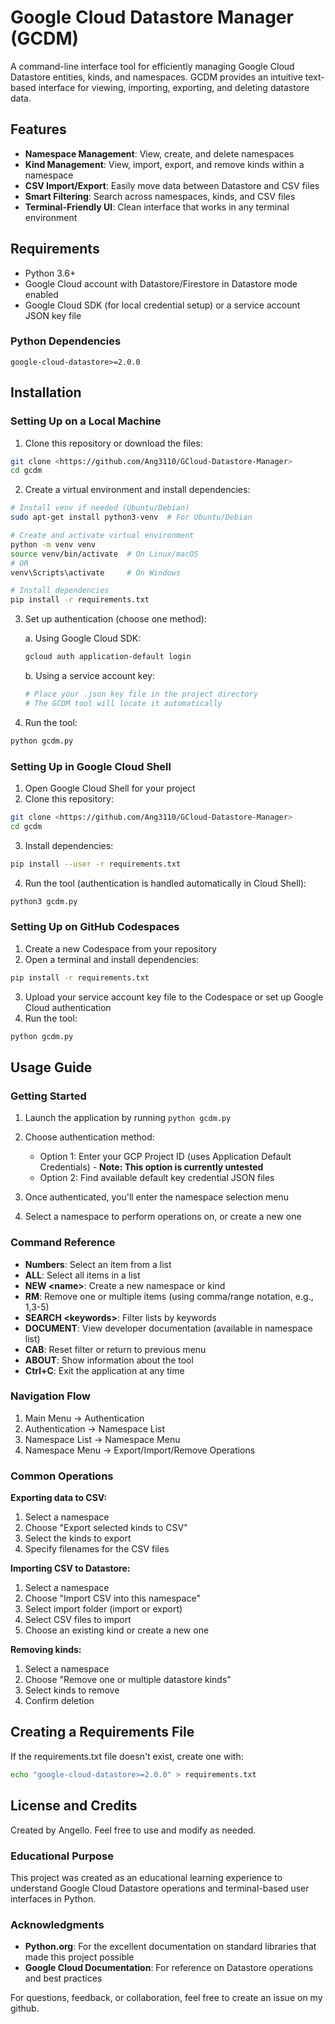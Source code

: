 # Google Cloud Datastore Manager (GCDM)

A command-line interface tool for efficiently managing Google Cloud Datastore entities, kinds, and namespaces. GCDM provides an intuitive text-based interface for viewing, importing, exporting, and deleting datastore data.

## Features

- **Namespace Management**: View, create, and delete namespaces
- **Kind Management**: View, import, export, and remove kinds within a namespace
- **CSV Import/Export**: Easily move data between Datastore and CSV files
- **Smart Filtering**: Search across namespaces, kinds, and CSV files
- **Terminal-Friendly UI**: Clean interface that works in any terminal environment

## Requirements

- Python 3.6+
- Google Cloud account with Datastore/Firestore in Datastore mode enabled
- Google Cloud SDK (for local credential setup) or a service account JSON key file

### Python Dependencies

```
google-cloud-datastore>=2.0.0
```

## Installation

### Setting Up on a Local Machine

1. Clone this repository or download the files:

```bash
git clone <https://github.com/Ang3110/GCloud-Datastore-Manager>
cd gcdm
```

2. Create a virtual environment and install dependencies:

```bash
# Install venv if needed (Ubuntu/Debian)
sudo apt-get install python3-venv  # For Ubuntu/Debian

# Create and activate virtual environment
python -m venv venv
source venv/bin/activate  # On Linux/macOS
# OR
venv\Scripts\activate     # On Windows

# Install dependencies
pip install -r requirements.txt
```

3. Set up authentication (choose one method):
   
   a. Using Google Cloud SDK:
   ```bash
   gcloud auth application-default login
   ```
   
   b. Using a service account key:
   ```bash
   # Place your .json key file in the project directory
   # The GCDM tool will locate it automatically
   ```

4. Run the tool:

```bash
python gcdm.py
```

### Setting Up in Google Cloud Shell

1. Open Google Cloud Shell for your project
2. Clone this repository:

```bash
git clone <https://github.com/Ang3110/GCloud-Datastore-Manager>
cd gcdm
```

3. Install dependencies:

```bash
pip install --user -r requirements.txt
```

4. Run the tool (authentication is handled automatically in Cloud Shell):

```bash
python3 gcdm.py
```

### Setting Up on GitHub Codespaces

1. Create a new Codespace from your repository
2. Open a terminal and install dependencies:

```bash
pip install -r requirements.txt
```

3. Upload your service account key file to the Codespace or set up Google Cloud authentication
4. Run the tool:

```bash
python gcdm.py
```

## Usage Guide

### Getting Started

1. Launch the application by running `python gcdm.py`
2. Choose authentication method:
   - Option 1: Enter your GCP Project ID (uses Application Default Credentials) - **Note: This option is currently untested**
   - Option 2: Find available default key credential JSON files

3. Once authenticated, you'll enter the namespace selection menu
4. Select a namespace to perform operations on, or create a new one

### Command Reference

- **Numbers**: Select an item from a list
- **ALL**: Select all items in a list
- **NEW \<name>**: Create a new namespace or kind
- **RM**: Remove one or multiple items (using comma/range notation, e.g., 1,3-5)
- **SEARCH \<keywords>**: Filter lists by keywords
- **DOCUMENT**: View developer documentation (available in namespace list)
- **CAB**: Reset filter or return to previous menu
- **ABOUT**: Show information about the tool
- **Ctrl+C**: Exit the application at any time

### Navigation Flow

1. Main Menu → Authentication
2. Authentication → Namespace List
3. Namespace List → Namespace Menu
4. Namespace Menu → Export/Import/Remove Operations

### Common Operations

**Exporting data to CSV:**
1. Select a namespace
2. Choose "Export selected kinds to CSV"
3. Select the kinds to export
4. Specify filenames for the CSV files

**Importing CSV to Datastore:**
1. Select a namespace
2. Choose "Import CSV into this namespace"
3. Select import folder (import or export)
4. Select CSV files to import
5. Choose an existing kind or create a new one

**Removing kinds:**
1. Select a namespace
2. Choose "Remove one or multiple datastore kinds"
3. Select kinds to remove
4. Confirm deletion

## Creating a Requirements File

If the requirements.txt file doesn't exist, create one with:

```bash
echo "google-cloud-datastore>=2.0.0" > requirements.txt
```

## License and Credits

Created by Angello. Feel free to use and modify as needed.

### Educational Purpose

This project was created as an educational learning experience to understand Google Cloud Datastore operations and terminal-based user interfaces in Python.

### Acknowledgments

- **Python.org**: For the excellent documentation on standard libraries that made this project possible
- **Google Cloud Documentation**: For reference on Datastore operations and best practices

For questions, feedback, or collaboration, feel free to create an issue on my github.
